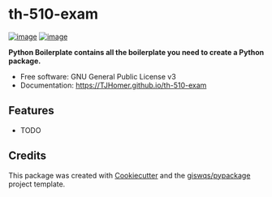 # th-510-exam


[![image](https://img.shields.io/pypi/v/th-510-exam.svg)](https://pypi.python.org/pypi/th-510-exam)
[![image](https://img.shields.io/conda/vn/conda-forge/th-510-exam.svg)](https://anaconda.org/conda-forge/th-510-exam)


**Python Boilerplate contains all the boilerplate you need to create a Python package.**


-   Free software: GNU General Public License v3
-   Documentation: https://TJHomer.github.io/th-510-exam
    

## Features

-   TODO

## Credits

This package was created with [Cookiecutter](https://github.com/cookiecutter/cookiecutter) and the [giswqs/pypackage](https://github.com/giswqs/pypackage) project template.
